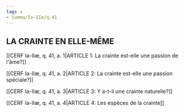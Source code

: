 ```yaml
---
tags : 
- Summa/Ia-IIæ/q.41
---
```


## LA CRAINTE EN ELLE-MÊME

[[CERF Ia-IIæ, q. 41, a. 1|ARTICLE 1: La crainte est-elle une passion de l'âme?]]

[[CERF Ia-IIæ, q. 41, a. 2|ARTICLE 2: La crainte est-elle une passion spéciale?]]

[[CERF Ia-IIæ, q. 41, a. 3|ARTICLE 3: Y a-t-il une crainte naturelle?]]

[[CERF Ia-IIæ, q. 41, a. 4|ARTICLE 4: Les espèces de la crainte]]

